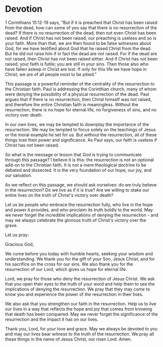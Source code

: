 # Devotion

1 Corinthians 15:12-19 says, "But if it is preached that Christ has been raised from the dead, how can some of you say that there is no resurrection of the dead? If there is no resurrection of the dead, then not even Christ has been raised. And if Christ has not been raised, our preaching is useless and so is your faith. More than that, we are then found to be false witnesses about God, for we have testified about God that he raised Christ from the dead. But he did not raise him if in fact the dead are not raised. For if the dead are not raised, then Christ has not been raised either. And if Christ has not been raised, your faith is futile; you are still in your sins. Then those also who have fallen asleep in Christ are lost. If only for this life we have hope in Christ, we are of all people most to be pitied."

This passage is a powerful reminder of the centrality of the resurrection to the Christian faith. Paul is addressing the Corinthian church, many of whom were denying the possibility of a physical resurrection of the dead. Paul argues that if there is no resurrection, then Christ himself was not raised, and therefore the entire Christian faith is meaningless. Without the resurrection, there is no hope for eternal life, no forgiveness of sins, and no victory over death.

In our own lives, we may be tempted to downplay the importance of the resurrection. We may be tempted to focus solely on the teachings of Jesus or the moral example he set for us. But without the resurrection, all of these things lose their power and significance. As Paul says, our faith is useless if Christ has not been raised.

So what is the message or lesson that God is trying to communicate through this passage? I believe it is this: the resurrection is not an optional add-on to the Christian faith. It is not a mere theological doctrine to be debated and dissected. It is the very foundation of our hope, our joy, and our salvation.

As we reflect on this passage, we should ask ourselves: do we truly believe in the resurrection? Do we live as if it is true? Are we willing to stake our entire lives on the truth of Christ's victory over death?

Let us be people who embrace the resurrection fully, who live in the hope and power it provides, and who proclaim its truth boldly to the world. May we never forget the incredible implications of denying the resurrection - and may we always celebrate the glorious truth of Christ's victory over the grave.

Let us pray:

Gracious God,

We come before you today with humble hearts, seeking your wisdom and understanding. We thank you for the gift of your Son, Jesus Christ, and for his sacrifice on the cross for our sins. We also thank you for the resurrection of our Lord, which gives us hope for eternal life.

Lord, we pray for those who deny the resurrection of Jesus Christ. We ask that you open their eyes to the truth of your word and help them to see the implications of denying the resurrection. We pray that they may come to know you and experience the power of the resurrection in their lives.

We also ask that you strengthen our faith in the resurrection. Help us to live our lives in a way that reflects the hope and joy that comes from knowing that death has been conquered. May we never forget the significance of the resurrection and the impact it has on our lives.

Thank you, Lord, for your love and grace. May we always be devoted to you and may our lives bear witness to the truth of the resurrection. We pray all these things in the name of Jesus Christ, our risen Lord. Amen.